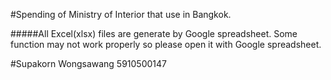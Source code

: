 #Spending of Ministry of Interior that use in Bangkok.

#####All Excel(xlsx) files are generate by Google spreadsheet. Some function may not work properly so please open it with Google spreadsheet. 

#Supakorn Wongsawang 5910500147
